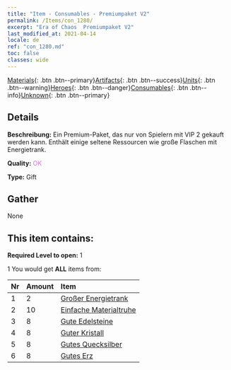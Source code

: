 ```yaml
---
title: "Item - Consumables - Premiumpaket V2"
permalink: /Items/con_1280/
excerpt: "Era of Chaos  Premiumpaket V2"
last_modified_at: 2021-04-14
locale: de
ref: "con_1280.md"
toc: false
classes: wide
---
```

 [Materials](/de/Items/){: .btn .btn--primary}[Artifacts](/de/Items/Artifacts/){: .btn .btn--success}[Units](/de/Items/Units/){: .btn .btn--warning}[Heroes](/de/Items/Heroes/){: .btn .btn--danger}[Consumables](/de/Items/Consumables/){: .btn .btn--info}[Unknown](/de/Items/Unknown/){: .btn .btn--primary}

## Details
 **Beschreibung:** Ein Premium-Paket, das nur von Spielern mit VIP 2 gekauft werden kann. Enthält einige seltene Ressourcen wie große Flaschen mit Energietrank.

 **Quality:** <span style="color: #DA70D6">OK</span>

 **Type:** Gift

## Gather

  None

## This item contains:

 **Required Level to open:** 1

 1 You would get **ALL** items  from:

  | Nr | Amount |     Item    |
  |:---|:-------|:------------|
  | 1 | 2 | [Großer Energietrank](/de/Items/con_706/) | 
  | 2 | 10 | [Einfache Materialtruhe](/de/Items/con_756/) | 
  | 3 | 8 | [Gute Edelsteine](/de/Items/mat_16/) | 
  | 4 | 8 | [Guter Kristall](/de/Items/mat_17/) | 
  | 5 | 8 | [Gutes Quecksilber](/de/Items/mat_14/) | 
  | 6 | 8 | [Gutes Erz](/de/Items/mat_12/) | 
